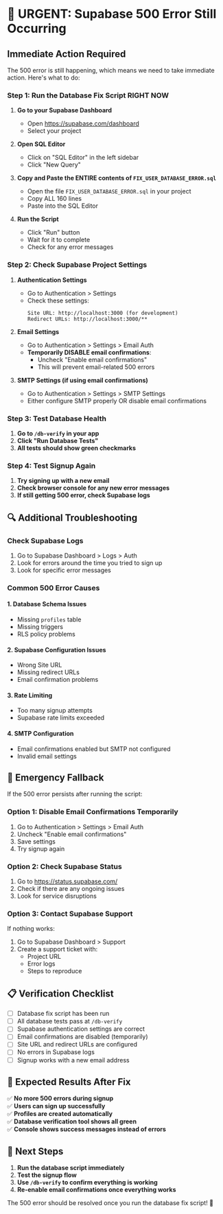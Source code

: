 # 🚨 URGENT: Supabase 500 Error Still Occurring

## **Immediate Action Required**

The 500 error is still happening, which means we need to take immediate action. Here's what to do:

### **Step 1: Run the Database Fix Script RIGHT NOW**

1. **Go to your Supabase Dashboard**
   - Open https://supabase.com/dashboard
   - Select your project

2. **Open SQL Editor**
   - Click on "SQL Editor" in the left sidebar
   - Click "New Query"

3. **Copy and Paste the ENTIRE contents of `FIX_USER_DATABASE_ERROR.sql`**
   - Open the file `FIX_USER_DATABASE_ERROR.sql` in your project
   - Copy ALL 160 lines
   - Paste into the SQL Editor

4. **Run the Script**
   - Click "Run" button
   - Wait for it to complete
   - Check for any error messages

### **Step 2: Check Supabase Project Settings**

1. **Authentication Settings**
   - Go to Authentication > Settings
   - Check these settings:
     ```
     Site URL: http://localhost:3000 (for development)
     Redirect URLs: http://localhost:3000/**
     ```

2. **Email Settings**
   - Go to Authentication > Settings > Email Auth
   - **Temporarily DISABLE email confirmations**:
     - Uncheck "Enable email confirmations"
     - This will prevent email-related 500 errors

3. **SMTP Settings (if using email confirmations)**
   - Go to Authentication > Settings > SMTP Settings
   - Either configure SMTP properly OR disable email confirmations

### **Step 3: Test Database Health**

1. **Go to `/db-verify` in your app**
2. **Click "Run Database Tests"**
3. **All tests should show green checkmarks**

### **Step 4: Test Signup Again**

1. **Try signing up with a new email**
2. **Check browser console for any new error messages**
3. **If still getting 500 error, check Supabase logs**

## **🔍 Additional Troubleshooting**

### **Check Supabase Logs**
1. Go to Supabase Dashboard > Logs > Auth
2. Look for errors around the time you tried to sign up
3. Look for specific error messages

### **Common 500 Error Causes**

#### **1. Database Schema Issues**
- Missing `profiles` table
- Missing triggers
- RLS policy problems

#### **2. Supabase Configuration Issues**
- Wrong Site URL
- Missing redirect URLs
- Email confirmation problems

#### **3. Rate Limiting**
- Too many signup attempts
- Supabase rate limits exceeded

#### **4. SMTP Configuration**
- Email confirmations enabled but SMTP not configured
- Invalid email settings

## **🚨 Emergency Fallback**

If the 500 error persists after running the script:

### **Option 1: Disable Email Confirmations Temporarily**
1. Go to Authentication > Settings > Email Auth
2. Uncheck "Enable email confirmations"
3. Save settings
4. Try signup again

### **Option 2: Check Supabase Status**
1. Go to https://status.supabase.com/
2. Check if there are any ongoing issues
3. Look for service disruptions

### **Option 3: Contact Supabase Support**
If nothing works:
1. Go to Supabase Dashboard > Support
2. Create a support ticket with:
   - Project URL
   - Error logs
   - Steps to reproduce

## **📋 Verification Checklist**

- [ ] Database fix script has been run
- [ ] All database tests pass at `/db-verify`
- [ ] Supabase authentication settings are correct
- [ ] Email confirmations are disabled (temporarily)
- [ ] Site URL and redirect URLs are configured
- [ ] No errors in Supabase logs
- [ ] Signup works with a new email address

## **🎯 Expected Results After Fix**

✅ **No more 500 errors during signup**  
✅ **Users can sign up successfully**  
✅ **Profiles are created automatically**  
✅ **Database verification tool shows all green**  
✅ **Console shows success messages instead of errors**

## **🚀 Next Steps**

1. **Run the database script immediately**
2. **Test the signup flow**
3. **Use `/db-verify` to confirm everything is working**
4. **Re-enable email confirmations once everything works**

The 500 error should be resolved once you run the database fix script! 🎉
